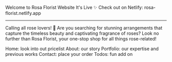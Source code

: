 Welcome to Rosa Florist Website
It's Live ✨
Check out on Netlify: rosa-florist.netlify.app

--------------------------------------------------------------------------------------------------------------------------------------------------------------------------------

Calling all rose lovers! 🌹
Are you searching for stunning arrangements that capture the timeless beauty and captivating fragrance of roses?
Look no further than Rosa Florist, your one-stop shop for all things rose-related!

Home: look into out pricelist
About: our story
Portfolio: our expertise and previous works
Contact: place your order
Todos: fun add on
